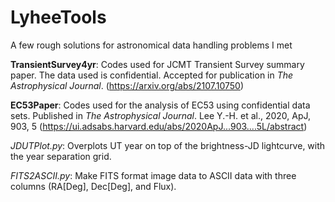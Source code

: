 # LyheeTools
A few rough solutions for astronomical data handling problems I met

**TransientSurvey4yr**: Codes used for JCMT Transient Survey summary paper. The data used is confidential. Accepted for publication in *The Astrophysical Journal*. (https://arxiv.org/abs/2107.10750)

**EC53Paper**: Codes used for the analysis of EC53 using confidential data sets. Published in *The Astrophysical Journal*. Lee Y.-H. et al., 2020, ApJ, 903, 5 (https://ui.adsabs.harvard.edu/abs/2020ApJ...903....5L/abstract)

*JDUTPlot.py*: Overplots UT year on top of the brightness-JD lightcurve, with the year separation grid.

*FITS2ASCII.py*: Make FITS format image data to ASCII data with three columns (RA[Deg], Dec[Deg], and Flux).
